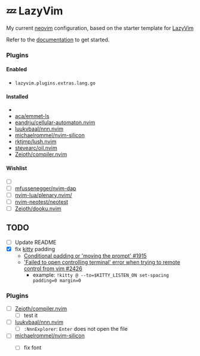 # 💤 LazyVim

My current [neovim](https://github.com/neovim/neovim) configuration, based on the starter template for [LazyVim](https://github.com/LazyVim/LazyVim)

Refer to the [documentation](https://lazyvim.github.io/installation) to get started.

### Plugins

#### Enabled

- `lazyvim.plugins.extras.lang.go`

#### Installed

- []()
- [aca/emmet-ls](https://github.com/aca/emmet-ls)
- [eandrju/cellular-automaton.nvim](https://github.com/eandrju/cellular-automaton.nvim)
- [luukvbaal/nnn.nvim](https://github.com/luukvbaal/nnn.nvim)
- [michaelrommel/nvim-silicon](https://github.com/michaelrommel/nvim-silicon)
- [rktjmp/lush.nvim](https://github.com/rktjmp/lush.nvim)
- [stevearc/oil.nvim](https://github.com/stevearc/oil.nvim)
- [Zeioth/compiler.nvim](https://github.com/Zeioth/compiler.nvim)

#### Wishlist

- [ ] []()
- [ ] [mfussenegger/nvim-dap](https://github.com/mfussenegger/nvim-dap)
- [ ] [nvim-lua/plenary.nvim/](https://github.com/nvim-lua/plenary.nvim/)
- [ ] [nvim-neotest/neotest](https://github.com/nvim-neotest/neotest)
- [ ] [Zeioth/dooku.nvim](https://github.com/Zeioth/dooku.nvim)

## TODO

- [ ] Update README
- [x] fix [kitty](https://github.com/kovidgoyal/kitty) padding 
  - [Conditional padding or 'moving the prompt' #1915](https://github.com/kovidgoyal/kitty/issues/1915)
  - ['Failed to open controlling terminal' error when trying to remote control from vim #2426](https://github.com/kovidgoyal/kitty/issues/2426#issuecomment-711095305)
    - example: `!kitty @ --to=$KITTY_LISTEN_ON set-spacing padding=0 margin=0`

### Plugins

- [ ] [Zeioth/compiler.nvim](https://github.com/Zeioth/compiler.nvim)
	- [ ] test it
- [ ] [luukvbaal/nnn.nvim](https://github.com/luukvbaal/nnn.nvim)
	- [ ] `:NnnExplorer`: `Enter` does not open the file
- [ ] [michaelrommel/nvim-silicon](https://github.com/michaelrommel/nvim-silicon)
	- [ ] fix font
	
